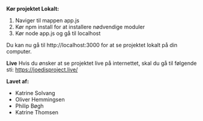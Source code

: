 **Kør projektet Lokalt:**
1. Naviger til mappen app.js
2. Kør npm install for at installere nødvendige moduler
3. Kør node app.js og gå til localhost

Du kan nu gå til http://localhost:3000 for at se projektet lokalt på din computer.

**Live**
Hvis du ønsker at se projektet live på internettet, skal du gå til følgende sti: https://joedisproject.live/

**Lavet af:**
- Katrine Solvang
- Oliver Hemmingsen
- Philip Bøgh 
- Katrine Thomsen

